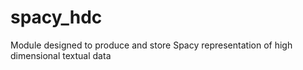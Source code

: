 # spacy_hdc
Module designed to produce and store Spacy representation of high dimensional textual data
